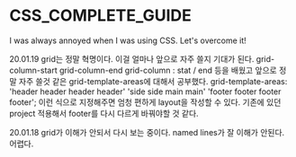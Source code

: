 # CSS_COMPLETE_GUIDE
I was always annoyed when I was using CSS. Let's overcome it!

20.01.19
grid는 정말 혁명이다. 이걸 얼마나 앞으로 자주 쓸지 기대가 된다.
grid-column-start
grid-column-end
grid-column : stat / end 등을 배웠고
앞으로 정말 자주 쓸것 같은
grid-template-areas에 대해서 공부했다.
grid-template-areas:    'header header header header'
                        'side side main main'
                        'footer footer footer footer';
이런 식으로 지정해주면 엄청 편하게 layout을 작성할 수 있다. 
기존에 있던 project 적용해서 footer를 다시 다르게 바꿔야할 것 같다.


20.01.18 
grid가 이해가 안되서 다시 보는 중이다. 
named lines가 잘 이해가 안된다. 어렵다.